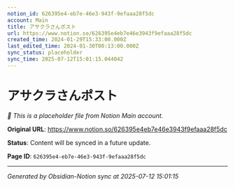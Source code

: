 ```yaml
---
notion_id: 626395e4-eb7e-46e3-943f-9efaaa28f5dc
account: Main
title: アサクラさんポスト
url: https://www.notion.so/626395e4eb7e46e3943f9efaaa28f5dc
created_time: 2024-01-29T15:33:00.000Z
last_edited_time: 2024-01-30T00:13:00.000Z
sync_status: placeholder
sync_time: 2025-07-12T15:01:15.044042
---
```


# アサクラさんポスト

*🔄 This is a placeholder file from Notion Main account.*

**Original URL**: https://www.notion.so/626395e4eb7e46e3943f9efaaa28f5dc

**Status**: Content will be synced in a future update.

**Page ID**: `626395e4-eb7e-46e3-943f-9efaaa28f5dc`

---

*Generated by Obsidian-Notion sync at 2025-07-12 15:01:15*
